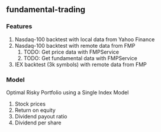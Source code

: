 ## fundamental-trading
### Features
1. Nasdaq-100 backtest with local data from Yahoo Finance
2. Nasdaq-100 backtest with remote data from FMP 
   1. TODO: Get price data with FMPService 
   2. TODO: Get fundamental data with FMPService
3. IEX backtest (3k symbols) with remote data from FMP

### Model
Optimal Risky Portfolio using a Single Index Model 
1. Stock prices
2. Return on equity
3. Dividend payout ratio
4. Dividend per share